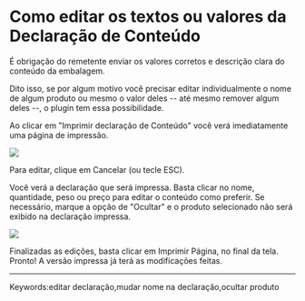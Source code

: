 # Como editar os textos ou valores da Declaração de Conteúdo

É obrigação do remetente enviar os valores corretos e descrição clara do conteúdo da embalagem.

Dito isso, se por algum motivo você precisar editar individualmente o nome de algum produto ou mesmo o valor deles -- até mesmo remover algum deles --, o plugin tem essa possibilidade.

Ao clicar em "Imprimir declaração de Conteúdo" você verá imediatamente uma página de impressão.

![](https://s3-eu-west-1.amazonaws.com/cdn.supporthero.io/article/2624/67a6550f-3ba0-43ba-b839-7d7cde239b89.jpg)

Para editar, clique em Cancelar (ou tecle ESC).

Você verá a declaração que será impressa. Basta clicar no nome, quantidade, peso ou preço para editar o conteúdo como preferir. Se necessário, marque a opção de "Ocultar" e o produto selecionado não será exibido na declaração impressa.

[![](https://s3-eu-west-1.amazonaws.com/cdn.supporthero.io/article/2624/f5ac42f5-ff7c-4241-bf9c-4518f64e0b70.jpg)](https://s3-eu-west-1.amazonaws.com/cdn.supporthero.io/article/2624/f5ac42f5-ff7c-4241-bf9c-4518f64e0b70.jpg)

Finalizadas as edições, basta clicar em Imprimir Página, no final da tela. Pronto! A versão impressa já terá as modificações feitas.

___

Keywords:editar declaração,mudar nome na declaração,ocultar produto